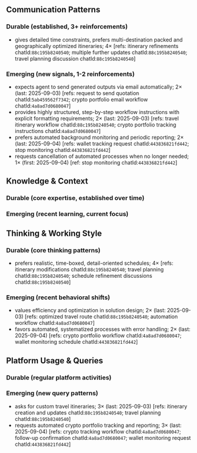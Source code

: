 ## Communication Patterns
### Durable (established, 3+ reinforcements)
- gives detailed time constraints, prefers multi-destination packed and geographically optimized itineraries; 4× [refs: itinerary refinements chatId:`88c195b8240540`; multiple further updates chatId:`88c195b8240540`; travel planning discussion chatId:`88c195b8240540`]

### Emerging (new signals, 1-2 reinforcements)
- expects agent to send generated outputs via email automatically; 2× (last: 2025-09-03) [refs: request to send quotation chatId:`5ab459562f7342`; crypto portfolio email workflow chatId:`4a8ad7d0680047`]
- provides highly structured, step-by-step workflow instructions with explicit formatting requirements; 2× (last: 2025-09-03) [refs: travel itinerary workflow chatId:`88c195b8240540`; crypto portfolio tracking instructions chatId:`4a8ad7d0680047`]
- prefers automated background monitoring and periodic reporting; 2× (last: 2025-09-04) [refs: wallet tracking request chatId:`443836821fd442`; stop monitoring chatId:`443836821fd442`]
- requests cancellation of automated processes when no longer needed; 1× (first: 2025-09-04) [ref: stop monitoring chatId:`443836821fd442`]

## Knowledge & Context
### Durable (core expertise, established over time)

### Emerging (recent learning, current focus)

## Thinking & Working Style
### Durable (core thinking patterns)
- prefers realistic, time-boxed, detail-oriented schedules; 4× [refs: itinerary modifications chatId:`88c195b8240540`; travel planning chatId:`88c195b8240540`; schedule refinement discussions chatId:`88c195b8240540`]

### Emerging (recent behavioral shifts)
- values efficiency and optimization in solution design; 2× (last: 2025-09-03) [refs: optimized travel route chatId:`88c195b8240540`; automation workflow chatId:`4a8ad7d0680047`]
- favors automated, systematized processes with error handling; 2× (last: 2025-09-04) [refs: crypto portfolio workflow chatId:`4a8ad7d0680047`; wallet monitoring schedule chatId:`443836821fd442`]

## Platform Usage & Queries
### Durable (regular platform activities)

### Emerging (new query patterns)
- asks for custom travel itineraries; 3× (last: 2025-09-03) [refs: itinerary creation and updates chatId:`88c195b8240540`; travel planning chatId:`88c195b8240540`]
- requests automated crypto portfolio tracking and reporting; 3× (last: 2025-09-04) [refs: crypto tracking workflow chatId:`4a8ad7d0680047`; follow-up confirmation chatId:`4a8ad7d0680047`; wallet monitoring request chatId:`443836821fd442`]